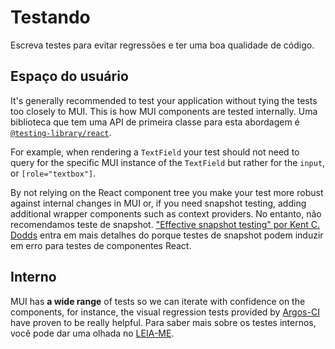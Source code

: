 # Testando

<p class="description">Escreva testes para evitar regressões e ter uma boa qualidade de código.</p>

## Espaço do usuário

It's generally recommended to test your application without tying the tests too closely to MUI. This is how MUI components are tested internally. Uma biblioteca que tem uma API de primeira classe para esta abordagem é [`@testing-library/react`](https://testing-library.com/docs/react-testing-library/intro).

For example, when rendering a `TextField` your test should not need to query for the specific MUI instance of the `TextField` but rather for the `input`, or `[role="textbox"]`.

By not relying on the React component tree you make your test more robust against internal changes in MUI or, if you need snapshot testing, adding additional wrapper components such as context providers. No entanto, não recomendamos teste de snapshot. ["Effective snapshot testing" por Kent C. Dodds](https://kentcdodds.com/blog/effective-snapshot-testing) entra em mais detalhes do porque testes de snapshot podem induzir em erro para testes de componentes React.

## Interno

MUI has **a wide range** of tests so we can iterate with confidence on the components, for instance, the visual regression tests provided by [Argos-CI](https://www.argos-ci.com/mui-org/material-ui/builds) have proven to be really helpful. Para saber mais sobre os testes internos, você pode dar uma olhada no [LEIA-ME](https://github.com/mui-org/material-ui/blob/HEAD/test/README.md).
